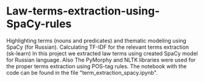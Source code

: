 # Law-terms-extraction-using-SpaCy-rules
Highlighting terms (nouns and predicates) and thematic modeling using SpaCy (for Russian). Calculating TF-IDF for the relevant terms extraction (sk-learn)
In this project we extracted law terms using created SpaCy model for Russian language. Also The PyMorphy and NLTK libraries were used for the proper terms extraction using POS-tag rules.
The notebook with the code can be found in the file "term_extraction_spacy.ipynb".
